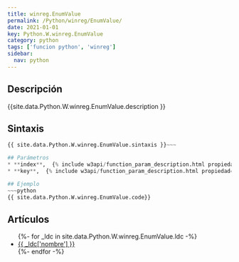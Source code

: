 ```yaml
---
title: winreg.EnumValue
permalink: /Python/winreg/EnumValue/
date: 2021-01-01
key: Python.W.winreg.EnumValue
category: python
tags: ['funcion python', 'winreg']
sidebar: 
  nav: python
---
```


## Descripción
{{site.data.Python.W.winreg.EnumValue.description }}

## Sintaxis
~~~python
{{ site.data.Python.W.winreg.EnumValue.sintaxis }}~~~

## Parámetros
* **index**,  {% include w3api/function_param_description.html propiedad=site.data.Python.W.winreg.EnumValue valor="index" %}
* **key**,  {% include w3api/function_param_description.html propiedad=site.data.Python.W.winreg.EnumValue valor="key" %}

## Ejemplo
~~~python
{{ site.data.Python.W.winreg.EnumValue.code}}
~~~

## Artículos
<ul>
{%- for _ldc in site.data.Python.W.winreg.EnumValue.ldc -%}
   <li>
       <a href="{{_ldc['url'] }}">{{ _ldc['nombre'] }}</a>
   </li>
{%- endfor -%}
</ul>

